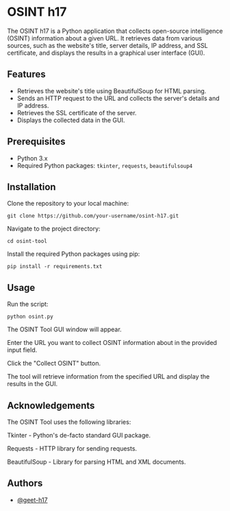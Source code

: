 
# OSINT h17

The OSINT h17 is a Python application that collects open-source intelligence (OSINT) information about a given URL. It retrieves data from various sources, such as the website's title, server details, IP address, and SSL certificate, and displays the results in a graphical user interface (GUI).




## Features

- Retrieves the website's title using BeautifulSoup for HTML parsing.
- Sends an HTTP request to the URL and collects the server's details and IP address.
- Retrieves the SSL certificate of the server.
- Displays the collected data in the GUI.
## Prerequisites

- Python 3.x
- Required Python packages: `tkinter`, `requests`, `beautifulsoup4`
## Installation

Clone the repository to your local machine:

```shell
git clone https://github.com/your-username/osint-h17.git
```
Navigate to the project directory:
```shell
cd osint-tool
```
Install the required Python packages using pip:
```shell
pip install -r requirements.txt
```
## Usage

Run the script:

```shell
python osint.py
```
The OSINT Tool GUI window will appear.

Enter the URL you want to collect OSINT information about in the provided input field.

Click the "Collect OSINT" button.

The tool will retrieve information from the specified URL and display the results in the GUI.
## Acknowledgements
The OSINT Tool uses the following libraries:

Tkinter - Python's de-facto standard GUI package.

Requests - HTTP library for sending requests.

BeautifulSoup - Library for parsing HTML and XML documents.


## Authors

- [@geet-h17](https://www.github.com/geet-h17)

